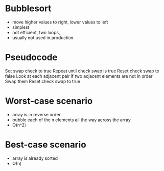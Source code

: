 # Bubblesort
- move higher values to right, lower values to left
- simplest
- not efficient, two loops,
- usually not used in production

# Pseudocode
Set swap check to true
Repeat until check swap is true
    Reset check swap to false
    Look at each adjacent pair
        If two adjacent elements are not in order
            Swap them
            Reset check swap to true

# Worst-case scenario
- array is in reverse order
- bubble each of the n elements all the way across the array
- O(n^2)

# Best-case scenario
- array is already sorted
- Ω(n)
